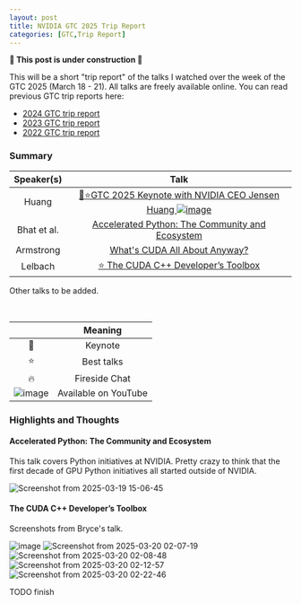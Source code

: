 ```yaml
---
layout: post
title: NVIDIA GTC 2025 Trip Report
categories: [GTC,Trip Report]
---
```


**🚧 This post is under construction 🚧**

This will be a short "trip report" of the talks I watched over the week of the GTC 2025 (March 18 - 21). All talks are freely available online. You can read previous GTC trip reports here:

* [2024 GTC trip report](https://codereport.github.io/GTC2024TripReport/)
* [2023 GTC trip report](https://codereport.github.io/GTC2023TripReport/)
* [2022 GTC trip report](https://codereport.github.io/GTC2022TripReport/)

### Summary

| Speaker(s)  |                                                                                                      Talk                                                                                                      |
| :---------: | :------------------------------------------------------------------------------------------------------------------------------------------------------------------------------------------------------------: |
|    Huang    | [🌟⭐GTC 2025 Keynote with NVIDIA CEO Jensen Huang ![image](https://user-images.githubusercontent.com/36027403/159814936-5d2289c8-5ac5-4c04-b4b2-22b6f8f4b9a9.png)](https://www.youtube.com/watch?v=_waPvOwL9Z8) |
| Bhat et al. |                            [Accelerated Python: The Community and Ecosystem](https://register.nvidia.com/flow/nvidia/gtcs25/vap/page/vsessioncatalog/session/1727176757800001qp7T)                             |
|  Armstrong  |                                     [What's CUDA All About Anyway? ](https://register.nvidia.com/flow/nvidia/gtcs25/vap/page/vsessioncatalog/session/1727452240578001KWZG)                                     |
|   Lelbach   |                                   [⭐ The CUDA C++ Developer’s Toolbox](https://register.nvidia.com/flow/nvidia/gtcs25/vap/page/vsessioncatalog/session/1727452471839001RhBW)                                   |

Other talks to be added.

<br>

|                                                                                                                 |       Meaning        |
| :-------------------------------------------------------------------------------------------------------------: | :------------------: |
|                                                        🌟                                                        |       Keynote        |
|                                                        ⭐                                                        |      Best talks      |
|                                                        🔥                                                        |    Fireside Chat     |
| ![image](https://user-images.githubusercontent.com/36027403/159814936-5d2289c8-5ac5-4c04-b4b2-22b6f8f4b9a9.png) | Available on YouTube |

### Highlights and Thoughts

#### Accelerated Python: The Community and Ecosystem

This talk covers Python initiatives at NVIDIA. Pretty crazy to think that the first decade of GPU Python initiatives all started outside of NVIDIA.

![Screenshot from 2025-03-19 15-06-45](https://github.com/user-attachments/assets/cad15527-748a-4754-84c1-7db6acbad252)

#### The CUDA C++ Developer’s Toolbox

Screenshots from Bryce's talk.

![image](https://github.com/user-attachments/assets/5ba83609-c718-4f9f-9a9a-018c0482c23f)
![Screenshot from 2025-03-20 02-07-19](https://github.com/user-attachments/assets/77faf64c-c628-4940-b74a-60f626f94bfe)
![Screenshot from 2025-03-20 02-08-48](https://github.com/user-attachments/assets/d523231a-6b03-4171-abb1-a4457791ea15)
![Screenshot from 2025-03-20 02-12-57](https://github.com/user-attachments/assets/78680651-88a5-42d4-999b-28027e0fe47e)
![Screenshot from 2025-03-20 02-22-46](https://github.com/user-attachments/assets/699f41a5-3e58-4749-88c1-3bba47ca839b)

TODO finish

